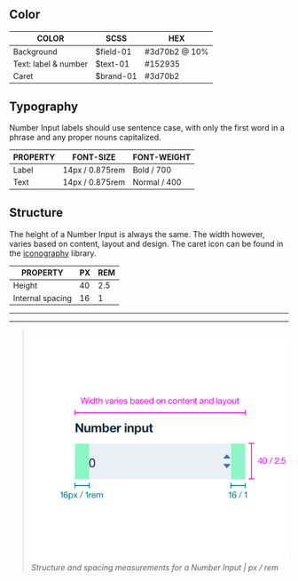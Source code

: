 ## Color

| COLOR                | SCSS      | HEX           |
|----------------------|-----------|---------------|
| Background           | $field-01 | #3d70b2 @ 10% |
| Text: label & number | $text-01  | #152935       |
| Caret                | $brand-01 | #3d70b2       |

## Typography

Number Input labels should use sentence case, with only the first word in a phrase and any proper nouns capitalized.

| PROPERTY  | FONT-SIZE      | FONT-WEIGHT  |
|------------|-----------------|--------------|
| Label       | 14px / 0.875rem | Bold / 700   |
| Text        | 14px / 0.875rem | Normal / 400   |

## Structure

The height of a Number Input is always the same. The width however, varies based on content, layout and design. The caret icon can be found in the [iconography](/style/iconography/library) library.

| PROPERTY         | PX | REM |
|------------------|----|-----|
| Height           | 40 | 2.5 |
| Internal spacing | 16 | 1   |


---
***
> 
![Structure and spacing for number input](images/number-input-style-1.png)
_Structure and spacing measurements for a Number Input | px / rem_
